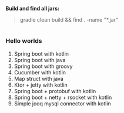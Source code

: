 **Build and find all jars:**
> gradle clean build && find . -name "*.jar"

#
### Hello worlds
1. Spring boot with kotlin
2. Spring boot with java
3. Spring boot with groovy
4. Cucumber with kotlin
5. Map struct with java
6. Ktor + jetty with kotlin
7. Spring boot + protobuf with kotlin
8. Spring boot + netty + rsocket with kotlin
9. Simple jooq mysql connector with kotlin